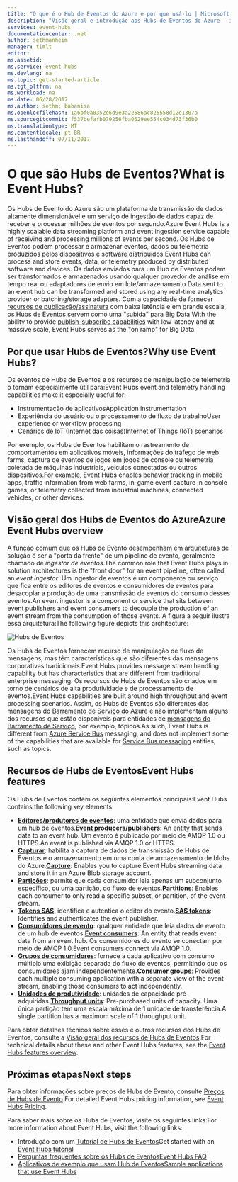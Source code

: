 ```yaml
---
title: "O que é o Hub de Eventos do Azure e por que usá-lo | Microsoft Docs"
description: "Visão geral e introdução aos Hubs de Eventos do Azure - ingestão de telemetria da escala de nuvem de sites, aplicativos e dispositivos"
services: event-hubs
documentationcenter: .net
author: sethmanheim
manager: timlt
editor: 
ms.assetid: 
ms.service: event-hubs
ms.devlang: na
ms.topic: get-started-article
ms.tgt_pltfrm: na
ms.workload: na
ms.date: 06/28/2017
ms.author: sethm; babanisa
ms.openlocfilehash: 1a6bf0a0352e6d9e3a22586ac825558d12e1307a
ms.sourcegitcommit: f537befafb079256fba0529ee554c034d73f36b0
ms.translationtype: MT
ms.contentlocale: pt-BR
ms.lasthandoff: 07/11/2017
---
```

# <a name="what-is-event-hubs"></a><span data-ttu-id="4e3f1-103">O que são Hubs de Eventos?</span><span class="sxs-lookup"><span data-stu-id="4e3f1-103">What is Event Hubs?</span></span>

<span data-ttu-id="4e3f1-104">Os Hubs de Evento do Azure são um plataforma de transmissão de dados altamente dimensionável e um serviço de ingestão de dados capaz de receber e processar milhões de eventos por segundo.</span><span class="sxs-lookup"><span data-stu-id="4e3f1-104">Azure Event Hubs is a highly scalable data streaming platform and event ingestion service capable of receiving and processing millions of events per second.</span></span> <span data-ttu-id="4e3f1-105">Os Hubs de Eventos podem processar e armazenar eventos, dados ou telemetria produzidos pelos dispositivos e software distribuídos.</span><span class="sxs-lookup"><span data-stu-id="4e3f1-105">Event Hubs can process and store events, data, or telemetry produced by distributed software and devices.</span></span> <span data-ttu-id="4e3f1-106">Os dados enviados para um Hub de Eventos podem ser transformados e armazenados usando qualquer provedor de análise em tempo real ou adaptadores de envio em lote/armazenamento.</span><span class="sxs-lookup"><span data-stu-id="4e3f1-106">Data sent to an event hub can be transformed and stored using any real-time analytics provider or batching/storage adapters.</span></span> <span data-ttu-id="4e3f1-107">Com a capacidade de fornecer [recursos de publicação/assinatura](https://msdn.microsoft.com/library/aa560414.aspx) com baixa latência e em grande escala, os Hubs de Eventos servem como uma "subida" para Big Data.</span><span class="sxs-lookup"><span data-stu-id="4e3f1-107">With the ability to provide [publish-subscribe capabilities](https://msdn.microsoft.com/library/aa560414.aspx) with low latency and at massive scale, Event Hubs serves as the "on ramp" for Big Data.</span></span>

## <a name="why-use-event-hubs"></a><span data-ttu-id="4e3f1-108">Por que usar Hubs de Eventos?</span><span class="sxs-lookup"><span data-stu-id="4e3f1-108">Why use Event Hubs?</span></span>

<span data-ttu-id="4e3f1-109">Os eventos de Hubs de Eventos e os recursos de manipulação de telemetria o tornam especialmente útil para:</span><span class="sxs-lookup"><span data-stu-id="4e3f1-109">Event Hubs event and telemetry handling capabilities make it especially useful for:</span></span>

* <span data-ttu-id="4e3f1-110">Instrumentação de aplicativos</span><span class="sxs-lookup"><span data-stu-id="4e3f1-110">Application instrumentation</span></span>
* <span data-ttu-id="4e3f1-111">Experiência do usuário ou o processamento de fluxo de trabalho</span><span class="sxs-lookup"><span data-stu-id="4e3f1-111">User experience or workflow processing</span></span>
* <span data-ttu-id="4e3f1-112">Cenários de IoT (Internet das coisas)</span><span class="sxs-lookup"><span data-stu-id="4e3f1-112">Internet of Things (IoT) scenarios</span></span>

<span data-ttu-id="4e3f1-113">Por exemplo, os Hubs de Eventos habilitam o rastreamento de comportamentos em aplicativos móveis, informações do tráfego de web farms, captura de eventos de jogos em jogos de console ou telemetria coletada de máquinas industriais, veículos conectados ou outros dispositivos.</span><span class="sxs-lookup"><span data-stu-id="4e3f1-113">For example, Event Hubs enables behavior tracking in mobile apps, traffic information from web farms, in-game event capture in console games, or telemetry collected from industrial machines, connected vehicles, or other devices.</span></span>

## <a name="azure-event-hubs-overview"></a><span data-ttu-id="4e3f1-114">Visão geral dos Hubs de Eventos do Azure</span><span class="sxs-lookup"><span data-stu-id="4e3f1-114">Azure Event Hubs overview</span></span>

<span data-ttu-id="4e3f1-115">A função comum que os Hubs de Evento desempenham em arquiteturas de solução é ser a "porta da frente" de um pipeline de evento, geralmente chamado de *ingestor de eventos*.</span><span class="sxs-lookup"><span data-stu-id="4e3f1-115">The common role that Event Hubs plays in solution architectures is the "front door" for an event pipeline, often called an *event ingestor*.</span></span> <span data-ttu-id="4e3f1-116">Um ingestor de eventos é um componente ou serviço que fica entre os editores de eventos e consumidores de eventos para desacoplar a produção de uma transmissão de eventos do consumo desses eventos.</span><span class="sxs-lookup"><span data-stu-id="4e3f1-116">An event ingestor is a component or service that sits between event publishers and event consumers to decouple the production of an event stream from the consumption of those events.</span></span> <span data-ttu-id="4e3f1-117">A figura a seguir ilustra essa arquitetura:</span><span class="sxs-lookup"><span data-stu-id="4e3f1-117">The following figure depicts this architecture:</span></span>

![Hubs de Eventos](./media/event-hubs-what-is-event-hubs/event_hubs_full_pipeline.png)

<span data-ttu-id="4e3f1-119">Os Hubs de Eventos fornecem recurso de manipulação de fluxo de mensagens, mas têm características que são diferentes das mensagens corporativas tradicionais.</span><span class="sxs-lookup"><span data-stu-id="4e3f1-119">Event Hubs provides message stream handling capability but has characteristics that are different from traditional enterprise messaging.</span></span> <span data-ttu-id="4e3f1-120">Os recursos de Hubs de Eventos são criados em torno de cenários de alta produtividade e de processamento de eventos.</span><span class="sxs-lookup"><span data-stu-id="4e3f1-120">Event Hubs capabilities are built around high throughput and event processing scenarios.</span></span> <span data-ttu-id="4e3f1-121">Assim, os Hubs de Eventos são diferentes das mensagens do [Barramento de Serviço do Azure](https://azure.microsoft.com/services/service-bus/) e não implementam alguns dos recursos que estão disponíveis para entidades de [mensagens do Barramento de Serviço](/azure/service-bus-messaging/), por exemplo, tópicos.</span><span class="sxs-lookup"><span data-stu-id="4e3f1-121">As such, Event Hubs is different from [Azure Service Bus](https://azure.microsoft.com/services/service-bus/) messaging, and does not implement some of the capabilities that are available for [Service Bus messaging](/azure/service-bus-messaging/) entities, such as topics.</span></span>

## <a name="event-hubs-features"></a><span data-ttu-id="4e3f1-122">Recursos de Hubs de Eventos</span><span class="sxs-lookup"><span data-stu-id="4e3f1-122">Event Hubs features</span></span>

<span data-ttu-id="4e3f1-123">Os Hubs de Eventos contêm os seguintes elementos principais:</span><span class="sxs-lookup"><span data-stu-id="4e3f1-123">Event Hubs contains the following key elements:</span></span>

- <span data-ttu-id="4e3f1-124">[**Editores/produtores de eventos**](event-hubs-features.md#event-publishers): uma entidade que envia dados para um hub de eventos.</span><span class="sxs-lookup"><span data-stu-id="4e3f1-124">[**Event producers/publishers**](event-hubs-features.md#event-publishers): An entity that sends data to an event hub.</span></span> <span data-ttu-id="4e3f1-125">Um evento é publicado por meio de AMQP 1.0 ou HTTPS.</span><span class="sxs-lookup"><span data-stu-id="4e3f1-125">An event is published via AMQP 1.0 or HTTPS.</span></span>
- <span data-ttu-id="4e3f1-126">[**Capturar**](event-hubs-features.md#capture): habilita a captura de dados de transmissão de Hubs de Eventos e o armazenamento em uma conta de armazenamento de blobs do Azure.</span><span class="sxs-lookup"><span data-stu-id="4e3f1-126">[**Capture**](event-hubs-features.md#capture): Enables you to capture Event Hubs streaming data and store it in an Azure Blob storage account.</span></span>
- <span data-ttu-id="4e3f1-127">[**Partições**](event-hubs-features.md#partitions): permite que cada consumidor leia apenas um subconjunto específico, ou uma partição, do fluxo de eventos.</span><span class="sxs-lookup"><span data-stu-id="4e3f1-127">[**Partitions**](event-hubs-features.md#partitions): Enables each consumer to only read a specific subset, or partition, of the event stream.</span></span>
- <span data-ttu-id="4e3f1-128">[**Tokens SAS**](event-hubs-features.md#sas-tokens): identifica e autentica o editor do evento.</span><span class="sxs-lookup"><span data-stu-id="4e3f1-128">[**SAS tokens**](event-hubs-features.md#sas-tokens): Identifies and authenticates the event publisher.</span></span>
- <span data-ttu-id="4e3f1-129">[**Consumidores de evento**](event-hubs-features.md#event-consumers): qualquer entidade que leia dados de evento de um hub de eventos.</span><span class="sxs-lookup"><span data-stu-id="4e3f1-129">[**Event consumers**](event-hubs-features.md#event-consumers): An entity that reads event data from an event hub.</span></span> <span data-ttu-id="4e3f1-130">Os consumidores do evento se conectam por meio de AMQP 1.0.</span><span class="sxs-lookup"><span data-stu-id="4e3f1-130">Event consumers connect via AMQP 1.0.</span></span> 
- <span data-ttu-id="4e3f1-131">[**Grupos de consumidores**](event-hubs-features.md#consumer-groups): fornece a cada aplicativo com consumo múltiplo uma exibição separada do fluxo de eventos, permitindo que os consumidores ajam independentemente.</span><span class="sxs-lookup"><span data-stu-id="4e3f1-131">[**Consumer groups**](event-hubs-features.md#consumer-groups): Provides each multiple consuming application with a separate view of the event stream, enabling those consumers to act independently.</span></span>
- <span data-ttu-id="4e3f1-132">[**Unidades de produtividade**](event-hubs-features.md#capacity): unidades de capacidade pré-adquiridas.</span><span class="sxs-lookup"><span data-stu-id="4e3f1-132">[**Throughput units**](event-hubs-features.md#capacity): Pre-purchased units of capacity.</span></span> <span data-ttu-id="4e3f1-133">Uma única partição tem uma escala máxima de 1 unidade de transferência.</span><span class="sxs-lookup"><span data-stu-id="4e3f1-133">A single partition has a maximum scale of 1 throughput unit.</span></span>

<span data-ttu-id="4e3f1-134">Para obter detalhes técnicos sobre esses e outros recursos dos Hubs de Eventos, consulte a [Visão geral dos recursos de Hubs de Eventos](event-hubs-features.md).</span><span class="sxs-lookup"><span data-stu-id="4e3f1-134">For technical details about these and other Event Hubs features, see the [Event Hubs features overview](event-hubs-features.md).</span></span> 

## <a name="next-steps"></a><span data-ttu-id="4e3f1-135">Próximas etapas</span><span class="sxs-lookup"><span data-stu-id="4e3f1-135">Next steps</span></span>

<span data-ttu-id="4e3f1-136">Para obter informações sobre preços de Hubs de Evento, consulte [Preços de Hubs de Evento](https://azure.microsoft.com/pricing/details/event-hubs/).</span><span class="sxs-lookup"><span data-stu-id="4e3f1-136">For detailed Event Hubs pricing information, see [Event Hubs Pricing](https://azure.microsoft.com/pricing/details/event-hubs/).</span></span>

<span data-ttu-id="4e3f1-137">Para saber mais sobre os Hubs de Eventos, visite os seguintes links:</span><span class="sxs-lookup"><span data-stu-id="4e3f1-137">For more information about Event Hubs, visit the following links:</span></span>

* <span data-ttu-id="4e3f1-138">Introdução com um [Tutorial de Hubs de Eventos](event-hubs-dotnet-standard-getstarted-send.md)</span><span class="sxs-lookup"><span data-stu-id="4e3f1-138">Get started with an [Event Hubs tutorial](event-hubs-dotnet-standard-getstarted-send.md)</span></span>
* [<span data-ttu-id="4e3f1-139">Perguntas frequentes sobre os Hubs de Eventos</span><span class="sxs-lookup"><span data-stu-id="4e3f1-139">Event Hubs FAQ</span></span>](event-hubs-faq.md)
* [<span data-ttu-id="4e3f1-140">Aplicativos de exemplo que usam Hub de Eventos</span><span class="sxs-lookup"><span data-stu-id="4e3f1-140">Sample applications that use Event Hubs</span></span>](https://github.com/Azure/azure-event-hubs/tree/master/samples)
 
 

